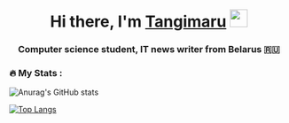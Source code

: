 <h1 align="center">Hi there, I'm <a href="https://daniilshat.ru/" target="_blank">Tangimaru</a> 
<img src="https://github.com/blackcater/blackcater/raw/main/images/Hi.gif" height="32"/></h1>
<h3 align="center">Computer science student, IT news writer from Belarus 🇷🇺</h3>

### :fire: My Stats :
![Anurag's GitHub stats](https://github-readme-stats.vercel.app/api?username=NikitaNovikau&show_icons=true&theme=dark)

[![Top Langs](https://github-readme-stats.vercel.app/api/top-langs/?username=NikitaNovikau&layout=compact&theme=vision-friendly-dark)](https://github.com/anuraghazra/github-readme-stats)

